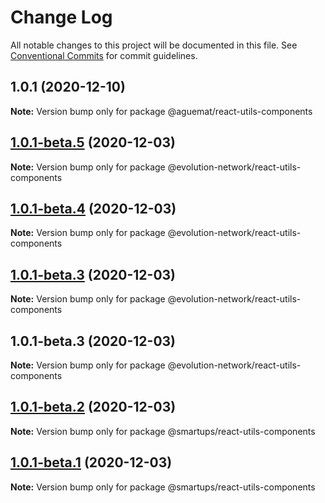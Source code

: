 # Change Log

All notable changes to this project will be documented in this file.
See [Conventional Commits](https://conventionalcommits.org) for commit guidelines.

## 1.0.1 (2020-12-10)

**Note:** Version bump only for package @aguemat/react-utils-components





## [1.0.1-beta.5](https://github.com/Evolution-Network/react-smartups-elements/compare/@evolution-network/react-utils-components@1.0.1-beta.4...@evolution-network/react-utils-components@1.0.1-beta.5) (2020-12-03)

**Note:** Version bump only for package @evolution-network/react-utils-components





## [1.0.1-beta.4](https://github.com/Evolution-Network/react-smartups-elements/compare/@evolution-network/react-utils-components@1.0.1-beta.3...@evolution-network/react-utils-components@1.0.1-beta.4) (2020-12-03)

**Note:** Version bump only for package @evolution-network/react-utils-components





## [1.0.1-beta.3](https://github.com/Evolution-Network/react-smartups-elements/compare/@evolution-network/react-utils-components@1.0.1-beta.3...@evolution-network/react-utils-components@1.0.1-beta.3) (2020-12-03)

**Note:** Version bump only for package @evolution-network/react-utils-components





## 1.0.1-beta.3 (2020-12-03)

**Note:** Version bump only for package @evolution-network/react-utils-components





## [1.0.1-beta.2](https://github.com/Evolution-Network/react-smartups-elements/compare/@smartups/react-utils-components@1.0.1-beta.1...@smartups/react-utils-components@1.0.1-beta.2) (2020-12-03)

**Note:** Version bump only for package @smartups/react-utils-components





## [1.0.1-beta.1](https://github.com/Evolution-Network/react-smartups-elements/compare/@smartups/react-utils-components@1.0.1-beta.0...@smartups/react-utils-components@1.0.1-beta.1) (2020-12-03)

**Note:** Version bump only for package @smartups/react-utils-components
